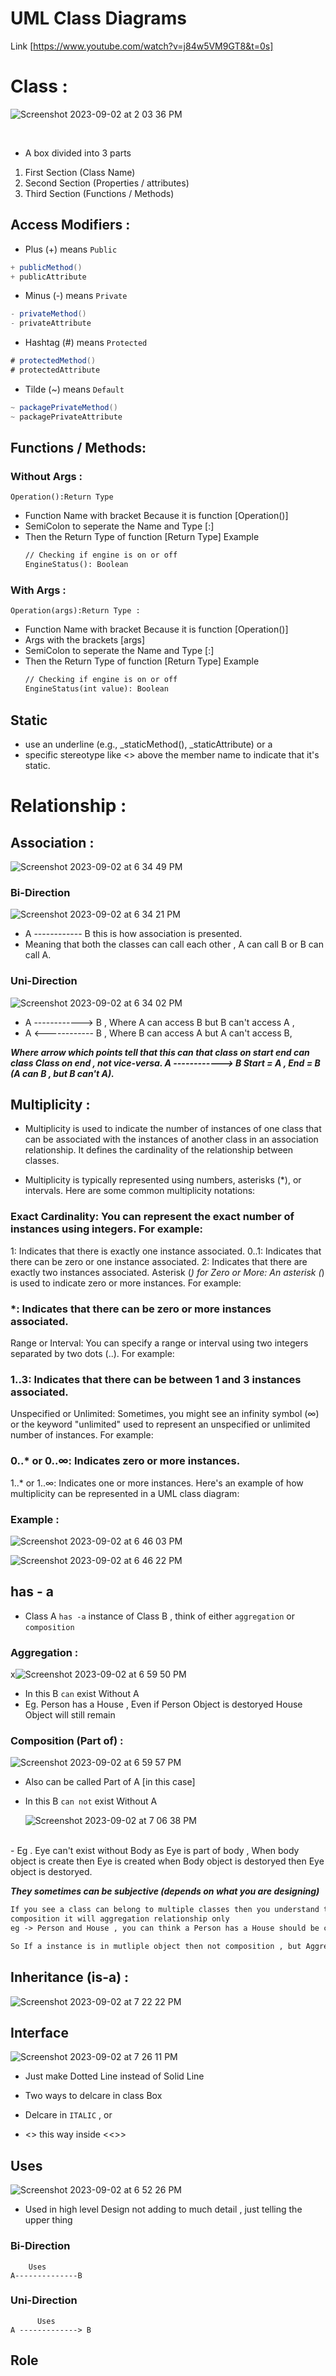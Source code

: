# UML Class Diagrams
Link [https://www.youtube.com/watch?v=j84w5VM9GT8&t=0s]






# Class :
![Screenshot 2023-09-02 at 2 03 36 PM](https://github.com/SiddharthMathurDeveloper/Backend-Engineering/assets/133037456/66967a4d-475c-4c6d-af4a-d487ab393472)

<br/>

- A box divided into 3 parts
1. First Section (Class Name)
2. Second Section (Properties / attributes)
3. Third Section (Functions / Methods)
 
    




## Access Modifiers :

- Plus (+) means `Public`
 ``` java
+ publicMethod()
+ publicAttribute
 ```

- Minus (-) means `Private`
 ```java
- privateMethod()
- privateAttribute
 ```
- Hashtag (#) means `Protected`
 ```java
# protectedMethod()
# protectedAttribute
```

- Tilde (~) means `Default`
```java
~ packagePrivateMethod()
~ packagePrivateAttribute
```

## Functions / Methods:

 
### Without Args :
```
Operation():Return Type 
```
- Function Name with bracket Because it is function [Operation()]
- SemiColon to seperate the Name and Type [:]
- Then the Return Type of function [Return Type]
  Example
   ```txt
   // Checking if engine is on or off
   EngineStatus(): Boolean 
   ```
   
### With Args :
```
Operation(args):Return Type :
```
- Function Name with bracket Because it is function [Operation()]
- Args with the brackets [args]
- SemiColon to seperate the Name and Type [:]
- Then the Return Type of function [Return Type]
  Example
   ```txt
   // Checking if engine is on or off
   EngineStatus(int value): Boolean 
   ```

## Static 
- use an underline (e.g., _staticMethod(), _staticAttribute) or a
- specific stereotype like <<static>> above the member name to indicate that it's static.





# Relationship :


## Association :

![Screenshot 2023-09-02 at 6 34 49 PM](https://github.com/SiddharthMathurDeveloper/Backend-Engineering/assets/133037456/71545106-694f-4f35-9396-d7903e3c0e0c)

### Bi-Direction 
![Screenshot 2023-09-02 at 6 34 21 PM](https://github.com/SiddharthMathurDeveloper/Backend-Engineering/assets/133037456/d561d263-b1a8-4a8e-b467-e813c633babf)

 - A ------------ B this is how association is presented.
 - Meaning that both the classes can call each other , A can call B or B can call A.

### Uni-Direction 
![Screenshot 2023-09-02 at 6 34 02 PM](https://github.com/SiddharthMathurDeveloper/Backend-Engineering/assets/133037456/f77bf26a-2643-4e4b-a010-f3ac0f0c54a1)

 -  A ------------> B , Where A can access B but B can't access A ,
 -  A <------------ B , Where B can access A but A can't access B,

   ***Where arrow which points tell that this can that class on start end can class Class on end , not vice-versa.
    A ------------> B Start = A , End = B (A can B , but B can't A).***
   


## Multiplicity :
- Multiplicity is used to indicate the number of instances of one class that can be associated with the instances of another class in an association relationship. It defines the cardinality of the relationship between classes.

- Multiplicity is typically represented using numbers, asterisks (*), or intervals. Here are some common multiplicity notations:

### Exact Cardinality: You can represent the exact number of instances using integers. For example:

1: Indicates that there is exactly one instance associated.
0..1: Indicates that there can be zero or one instance associated.
2: Indicates that there are exactly two instances associated.
Asterisk (*) for Zero or More: An asterisk (*) is used to indicate zero or more instances. For example:

### *: Indicates that there can be zero or more instances associated.
Range or Interval: You can specify a range or interval using two integers separated by two dots (..). For example:

### 1..3: Indicates that there can be between 1 and 3 instances associated.
Unspecified or Unlimited: Sometimes, you might see an infinity symbol (∞) or the keyword "unlimited" used to represent an unspecified or unlimited number of instances. For example:

### 0..* or 0..∞: Indicates zero or more instances.
1..* or 1..∞: Indicates one or more instances.
Here's an example of how multiplicity can be represented in a UML class diagram:

  ### Example :  
   ![Screenshot 2023-09-02 at 6 46 03 PM](https://github.com/SiddharthMathurDeveloper/Backend-Engineering/assets/133037456/256d579c-8d9d-4289-809d-34e702e15718)


![Screenshot 2023-09-02 at 6 46 22 PM](https://github.com/SiddharthMathurDeveloper/Backend-Engineering/assets/133037456/f7822662-e248-44be-a9b6-83d0f69c4f09)



## has - a
- Class A `has -a` instance of Class B , think of either `aggregation` or `composition`

### Aggregation :

x![Screenshot 2023-09-02 at 6 59 50 PM](https://github.com/SiddharthMathurDeveloper/Backend-Engineering/assets/133037456/0029e8ac-2fcf-4574-9aa6-7cf3b8e9a94b)
<br/>

- In this B `can` exist Without A
- Eg. Person has a House , Even if Person Object is destoryed House Object will still remain


### Composition (Part of) :
![Screenshot 2023-09-02 at 6 59 57 PM](https://github.com/SiddharthMathurDeveloper/Backend-Engineering/assets/133037456/a0f15dba-25e4-40ed-9466-0d5e9da8a896)
<br/>
- Also can be called Part of A [in this case]
- In this B `can not` exist Without A
  
  ![Screenshot 2023-09-02 at 7 06 38 PM](https://github.com/SiddharthMathurDeveloper/Backend-Engineering/assets/133037456/4ac012ff-0e29-4540-a490-bb4e72cacfbf)
<br/>
- Eg . Eye can't exist without Body as Eye is part of body , When body object is create then Eye is created when Body
  object is destoryed then Eye object is destoryed.


***They sometimes can be subjective (depends on what you are designing)***

```txt
If you see a class can belong to multiple classes then you understand that it can't be a
composition it will aggregation relationship only
eg -> Person and House , you can think a Person has a House should be composition , But if you thin that house instance will there in 3-4 instances of Person [like sister, brother, Mother..etc] so that House will be in instances of different people, not a composition ,

So If a instance is in mutliple object then not composition , but Aggregation
```




## Inheritance (is-a) :
![Screenshot 2023-09-02 at 7 22 22 PM](https://github.com/SiddharthMathurDeveloper/Backend-Engineering/assets/133037456/b46b3cbe-458f-4e6f-af38-7c453738a4f4)
<br/>

## Interface
![Screenshot 2023-09-02 at 7 26 11 PM](https://github.com/SiddharthMathurDeveloper/Backend-Engineering/assets/133037456/fc178bc0-54e5-4cab-83db-f57fc1f1e62e)
<br/>
- Just make Dotted Line instead of Solid Line

- Two ways to delcare in class Box

- Delcare in `ITALIC` , or
- <<ClassName>> this way inside <<>>









## Uses
![Screenshot 2023-09-02 at 6 52 26 PM](https://github.com/SiddharthMathurDeveloper/Backend-Engineering/assets/133037456/81d9377d-0193-4daa-93b2-1e553e7e798a)

- Used in high level Design not adding to much detail , just telling the upper thing

### Bi-Direction 
```
    Uses
A--------------B
```

### Uni-Direction
```
      Uses
A -------------> B
```

## Role

    
  

  















